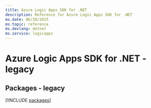 ```yaml
---
title: Azure Logic Apps SDK for .NET
description: Reference for Azure Logic Apps SDK for .NET
ms.date: 06/20/2025
ms.topic: reference
ms.devlang: dotnet
ms.service: logicapps
---
```

# Azure Logic Apps SDK for .NET - legacy
## Packages - legacy
[!INCLUDE [packages](logic-apps-index.md)]